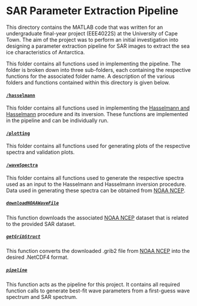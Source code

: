 # SAR Parameter Extraction Pipeline
This directory contains the MATLAB code that was written for an undergraduate final-year project (EEE4022S) at the University of Cape Town. The aim of the project was to perform an initial investigation into designing a parameter extraction pipeline for SAR images to extract the sea ice characteristics of Antarctica.

This folder contains all functions used in implementing the pipeline. The folder is broken down into three sub-folders, each containing the respective functions for the associated folder name. A description of the various folders and functions contained within this directory is given below.

#### [`/hasselmann`](./hasselmann)
This folder contains all functions used in implementing the [Hasselmann and Hasselmann](https://agupubs.onlinelibrary.wiley.com/doi/10.1029/91JC00302) procedure and its inversion. These functions are implemented in the pipeline and can be individually run.

#### [`/plotting`](./plotting)
This folder contains all functions used for generating plots of the respective spectra and validation plots.

#### [`/waveSpectra`](./waveSpectra)
This folder contains all functions used to generate the respective spectra used as an input to the Hasselmann and Hasselmann inversion procedure. Data used in generating these spectra can be obtained from [NOAA NCEP](https://nomads.ncep.noaa.gov/pub/data/nccf/com/gfs/prod/).

##### [`downloadNOAAWaveFile`](./downloadNOAAWaveFile.m)
This function downloads the associated [NOAA NCEP](https://nomads.ncep.noaa.gov/pub/data/nccf/com/gfs/prod/) dataset that is related to the provided SAR dataset.

##### [`getGribStruct`](./getGribStruct.m)
This function converts the downloaded .grib2 file from [NOAA NCEP](https://nomads.ncep.noaa.gov/pub/data/nccf/com/gfs/prod/) into the desired .NetCDF4 format.

##### [`pipeline`](./pipeline.mlx)
This function acts as the pipeline for this project. It contains all required function calls to generate best-fit wave parameters from a first-guess wave spectrum and SAR spectrum.
